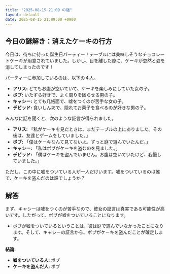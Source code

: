 ```yaml
---
title: "2025-08-15 21:09 の謎"
layout: default
date: 2025-08-15 21:09:00 +0900
---
```

## 今日の謎解き：消えたケーキの行方

今日は、待ちに待った誕生日パーティー！テーブルには美味しそうなチョコレートケーキが用意されていました。しかし、目を離した隙に、ケーキが忽然と姿を消してしまったのです！

パーティーに参加しているのは、以下の４人。

*   **アリス:** とてもお腹が空いていて、ケーキを楽しみにしていた女の子。
*   **ボブ:** いたずら好きで、よく周りを困らせる男の子。
*   **キャシー:** とても几帳面で、嘘をつくのが苦手な女の子。
*   **デビッド:** 食いしん坊で、隠れてお菓子を食べるのが好きな男の子。

みんなに話を聞くと、次のような証言が得られました。

*   **アリス:** 「私がケーキを見たときは、まだテーブルの上にありました。その後は、友達とゲームをしていました。」
*   **ボブ:** 「僕はケーキなんて見てないよ。ずっと庭で遊んでいたんだ。」
*   **キャシー:** 「私はボブがケーキを盗むのを見ました。」
*   **デビッド:** 「僕はケーキを盗んでいません。お腹は空いていたけど、我慢していました。」

ただし、この中に嘘をついている人が一人だけいます。嘘をついているのは誰で、ケーキを盗んだのは誰でしょうか？

## 解答

まず、キャシーは嘘をつくのが苦手なので、彼女の証言は真実である可能性が高いです。したがって、ボブが嘘をついていることになります。

*   ボブが嘘をついているということは、彼は庭で遊んでいなかったことになります。そして、キャシーの証言から、ボブがケーキを盗んだことが確定します。

**結論:**

*   **嘘をついている人:** ボブ
*   **ケーキを盗んだ人:** ボブ
